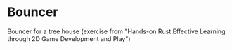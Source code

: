 # Bouncer
Bouncer for a tree house (exercise from "Hands-on Rust Effective Learning through 2D Game Development and Play")
